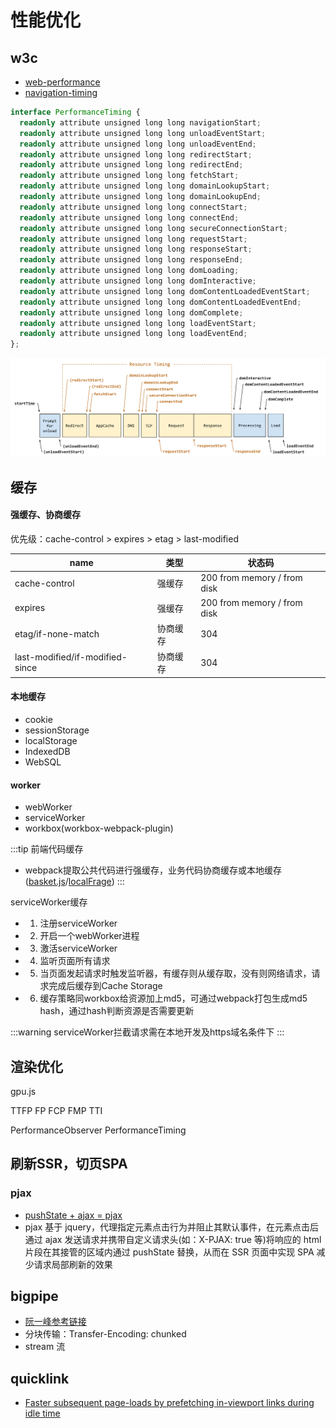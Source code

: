 # 性能优化

## w3c
- [web-performance](https://github.com/w3c/web-performance)
- [navigation-timing](https://www.w3.org/TR/navigation-timing)

```ts
interface PerformanceTiming {
  readonly attribute unsigned long long navigationStart;
  readonly attribute unsigned long long unloadEventStart;
  readonly attribute unsigned long long unloadEventEnd;
  readonly attribute unsigned long long redirectStart;
  readonly attribute unsigned long long redirectEnd;
  readonly attribute unsigned long long fetchStart;
  readonly attribute unsigned long long domainLookupStart;
  readonly attribute unsigned long long domainLookupEnd;
  readonly attribute unsigned long long connectStart;
  readonly attribute unsigned long long connectEnd;
  readonly attribute unsigned long long secureConnectionStart;
  readonly attribute unsigned long long requestStart;
  readonly attribute unsigned long long responseStart;
  readonly attribute unsigned long long responseEnd;
  readonly attribute unsigned long long domLoading;
  readonly attribute unsigned long long domInteractive;
  readonly attribute unsigned long long domContentLoadedEventStart;
  readonly attribute unsigned long long domContentLoadedEventEnd;
  readonly attribute unsigned long long domComplete;
  readonly attribute unsigned long long loadEventStart;
  readonly attribute unsigned long long loadEventEnd;
};
```

![Processing Model](/timestamp-diagram.svg)

## 缓存
#### 强缓存、协商缓存
优先级：cache-control > expires > etag > last-modified

name|类型|状态码
-|-|-
cache-control|强缓存|200 from memory / from disk
expires|强缓存|200 from memory / from disk
etag/if-none-match|协商缓存|304
last-modified/if-modified-since|协商缓存|304

#### 本地缓存
- cookie
- sessionStorage
- localStorage
- IndexedDB
- WebSQL
#### worker
- webWorker
- serviceWorker
- workbox(workbox-webpack-plugin)

:::tip
前端代码缓存
- webpack提取公共代码进行强缓存，业务代码协商缓存或本地缓存([basket.js](https://github.com/addyosmani/basket.js)/[localFrage](https://github.com/localForage/localForage))
:::

serviceWorker缓存
- 1. 注册serviceWorker
- 2. 开启一个webWorker进程
- 3. 激活serviceWorker
- 4. 监听页面所有请求
- 5. 当页面发起请求时触发监听器，有缓存则从缓存取，没有则网络请求，请求完成后缓存到Cache Storage
- 6. 缓存策略同workbox给资源加上md5，可通过webpack打包生成md5 hash，通过hash判断资源是否需要更新

:::warning
serviceWorker拦截请求需在本地开发及https域名条件下
:::

## 渲染优化
gpu.js

TTFP
FP
FCP
FMP
TTI

PerformanceObserver
PerformanceTiming

## 刷新SSR，切页SPA
### pjax
- [pushState + ajax = pjax](https://github.com/defunkt/jquery-pjax)
- pjax 基于 jquery，代理指定元素点击行为并阻止其默认事件，在元素点击后通过 ajax 发送请求并携带自定义请求头(如：X-PJAX: true 等)将响应的 html 片段在其接管的区域内通过 pushState 替换，从而在 SSR 页面中实现 SPA 减少请求局部刷新的效果

## bigpipe
- [阮一峰参考链接](http://www.ruanyifeng.com/blog/2016/08/http.html)
- 分块传输：Transfer-Encoding: chunked
- stream 流

## quicklink
- [Faster subsequent page-loads by prefetching in-viewport links during idle time](https://github.com/GoogleChromeLabs/quicklink)
